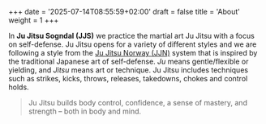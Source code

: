 +++
date = '2025-07-14T08:55:59+02:00'
draft = false
title = 'About'
weight = 1
+++

In **Ju Jitsu Sogndal (JJS)** we practice the martial art Ju Jitsu with a focus on self-defense. Ju Jitsu opens for a variety of different styles and we are following a style from the [Ju Jitsu Norway (JJN)](http://www.jujitsu.no/) system that is inspired by the traditional Japanese art of self-defense. *Ju* means gentle/flexible or yielding, and *Jitsu* means art or technique. Ju Jitsu includes techniques such as strikes, kicks, throws, releases, takedowns, chokes and control holds.


> Ju Jitsu builds body control, confidence, a sense of mastery, and strength – both in body and mind.
